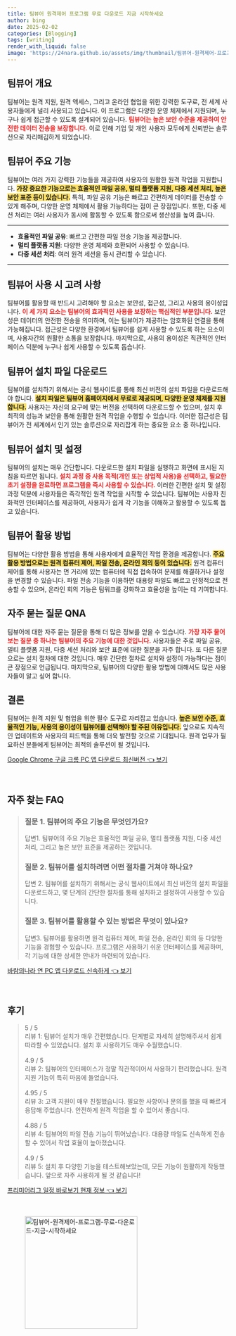 ```yaml
---
title: 팀뷰어 원격제어 프로그램 무료 다운로드 지금 시작하세요
author: bing
date: 2025-02-02
categories: [Blogging]
tags: [writing]
render_with_liquid: false
image: 'https://24nara.github.io/assets/img/thumbnail/팀뷰어-원격제어-프로그램-무료-다운로드-지금-시작하세요.webp'
---
```



<h2 id='팀뷰어 개요'>팀뷰어 개요</h2>

<p>팀뷰어는 원격 지원, 원격 액세스, 그리고 온라인 협업을 위한 강력한 도구로, 전 세계 사용자들에게 널리 사용되고 있습니다. 이 프로그램은 다양한 운영 체제에서 지원되며, 누구나 쉽게 접근할 수 있도록 설계되어 있습니다. <b><span style="color: #ee2323;">팀뷰어는 높은 보안 수준을 제공하여 안전한 데이터 전송을 보장합니다.</span></b> 이로 인해 기업 및 개인 사용자 모두에게 신뢰받는 솔루션으로 자리매김하게 되었습니다.</p>

<h2 id='팀뷰어 기능'>팀뷰어 주요 기능</h2>

<p>팀뷰어는 여러 가지 강력한 기능들을 제공하여 사용자의 원활한 원격 작업을 지원합니다. <b><span style="background-color: #ffe066;">가장 중요한 기능으로는 효율적인 파일 공유, 멀티 플랫폼 지원, 다중 세션 처리, 높은 보안 표준 등이 있습니다.</span></b> 특히, 파일 공유 기능은 빠르고 간편하게 데이터를 전송할 수 있게 해주며, 다양한 운영 체제에서 활용 가능하다는 점이 큰 장점입니다. 또한, 다중 세션 처리는 여러 사용자가 동시에 활동할 수 있도록 함으로써 생산성을 높여 줍니다.</p>

<hr />

<ul>
    <li><b>효율적인 파일 공유</b>: 빠르고 간편한 파일 전송 기능을 제공합니다.</li>
    <li><b>멀티 플랫폼 지원</b>: 다양한 운영 체제와 호환되어 사용할 수 있습니다.</li>
    <li><b>다중 세션 처리</b>: 여러 원격 세션을 동시 관리할 수 있습니다.</li>
</ul>

<hr />

<h2 id='팀뷰어 사용 시 고려 사항'>팀뷰어 사용 시 고려 사항</h2>

<p>팀뷰어를 활용할 때 반드시 고려해야 할 요소는 보안성, 접근성, 그리고 사용의 용이성입니다. <b><span style="color: #ee2323;">이 세 가지 요소는 팀뷰어의 효과적인 사용을 보장하는 핵심적인 부분입니다.</span></b> 보안성은 데이터의 안전한 전송을 의미하며, 이는 팀뷰어가 제공하는 암호화된 연결을 통해 가능해집니다. 접근성은 다양한 환경에서 팀뷰어를 쉽게 사용할 수 있도록 하는 요소이며, 사용자간의 원활한 소통을 보장합니다. 마지막으로, 사용의 용이성은 직관적인 인터페이스 덕분에 누구나 쉽게 사용할 수 있도록 돕습니다.</p>

<h2 id='팀뷰어 설치 파일 다운로드'>팀뷰어 설치 파일 다운로드</h2>

<p>팀뷰어를 설치하기 위해서는 공식 웹사이트를 통해 최신 버전의 설치 파일을 다운로드해야 합니다. <b><span style="background-color: #ffe066;">설치 파일은 팀뷰어 홈페이지에서 무료로 제공되며, 다양한 운영 체제를 지원합니다.</span></b> 사용자는 자신의 요구에 맞는 버전을 선택하여 다운로드할 수 있으며, 설치 후 최적의 성능과 보안을 통해 원활한 원격 작업을 수행할 수 있습니다. 이러한 접근성은 팀뷰어가 전 세계에서 인기 있는 솔루션으로 자리잡게 하는 중요한 요소 중 하나입니다.</p>

<h2 id='팀뷰어 설치 및 설정'>팀뷰어 설치 및 설정</h2>

<p>팀뷰어의 설치는 매우 간단합니다. 다운로드한 설치 파일을 실행하고 화면에 표시된 지침을 따르면 됩니다. <b><span style="color: #ee2323;">설치 과정 중 사용 목적(개인 또는 상업적 사용)을 선택하고, 필요한 초기 설정을 완료하면 프로그램을 즉시 사용할 수 있습니다.</span></b> 이러한 간편한 설치 및 설정 과정 덕분에 사용자들은 즉각적인 원격 작업을 시작할 수 있습니다. 팀뷰어는 사용자 친화적인 인터페이스를 제공하여, 사용자가 쉽게 각 기능을 이해하고 활용할 수 있도록 돕고 있습니다.</p>

<h2 id='팀뷰어 활용 방법'>팀뷰어 활용 방법</h2>

<p>팀뷰어는 다양한 활용 방법을 통해 사용자에게 효율적인 작업 환경을 제공합니다. <b><span style="background-color: #ffe066;">주요 활용 방법으로는 원격 컴퓨터 제어, 파일 전송, 온라인 회의 등이 있습니다.</span></b> 원격 컴퓨터 제어를 통해 사용자는 먼 거리에 있는 컴퓨터에 직접 접속하여 문제를 해결하거나 설정을 변경할 수 있습니다. 파일 전송 기능을 이용하면 대용량 파일도 빠르고 안정적으로 전송할 수 있으며, 온라인 회의 기능은 팀워크를 강화하고 효율성을 높이는 데 기여합니다.</p>

<h2 id='자주 묻는 질문 QNA'>자주 묻는 질문 QNA</h2>

<p>팀뷰어에 대한 자주 묻는 질문을 통해 더 많은 정보를 얻을 수 있습니다. <b><span style="color: #ee2323;">가장 자주 물어보는 질문 중 하나는 팀뷰어의 주요 기능에 대한 것입니다.</span></b> 사용자들은 주로 파일 공유, 멀티 플랫폼 지원, 다중 세션 처리와 보안 표준에 대한 질문을 자주 합니다. 또 다른 질문으로는 설치 절차에 대한 것입니다. 매우 간단한 절차로 설치와 설정이 가능하다는 점이 큰 장점으로 언급됩니다. 마지막으로, 팀뷰어의 다양한 활용 방법에 대해서도 많은 사용자들이 알고 싶어 합니다.</p>

<h2 id='결론'>결론</h2>

<p>팀뷰어는 원격 지원 및 협업을 위한 필수 도구로 자리잡고 있습니다. <b><span style="background-color: #ffe066;">높은 보안 수준, 효율적인 기능, 사용의 용이성이 팀뷰어를 선택해야 할 주된 이유입니다.</span></b> 앞으로도 지속적인 업데이트와 사용자의 피드백을 통해 더욱 발전할 것으로 기대됩니다. 원격 업무가 필요하신 분들에게 팀뷰어는 최적의 솔루션이 될 것입니다.</p>


<p><a class="click-button" title="Google Chrome 구글 크롬 PC 앱 다운로드 최신버전" href="https://24nara.github.io/posts/Google-Chrome-%EA%B5%AC%EA%B8%80-%ED%81%AC%EB%A1%AC-PC-%EC%95%B1-%EB%8B%A4%EC%9A%B4%EB%A1%9C%EB%93%9C-%EC%B5%9C%EC%8B%A0%EB%B2%84%EC%A0%84/" rel="dofollow">Google Chrome 구글 크롬 PC 앱 다운로드 최신버전 👈 보기</a></p><br>
<h2 id='자주_찾는_FAQ'>자주 찾는 FAQ</h2>
<div itemscope="" itemtype="https://schema.org/FAQPage">
<blockquote>
<div itemscope="" itemprop="mainEntity" itemtype="https://schema.org/Question">
<h3 itemprop="name">질문 1. 팀뷰어의 주요 기능은 무엇인가요?</h3>
<div itemscope="" itemprop="acceptedAnswer" itemtype="https://schema.org/Answer">
<span itemprop="text">
<p>답변1. 팀뷰어의 주요 기능은 효율적인 파일 공유, 멀티 플랫폼 지원, 다중 세션 처리, 그리고 높은 보안 표준을 제공하는 것입니다.</p>
</span>
</div>
</div>
<div itemscope="" itemprop="mainEntity" itemtype="https://schema.org/Question">
<h3 itemprop="name">질문 2. 팀뷰어를 설치하려면 어떤 절차를 거쳐야 하나요?</h3>
<div itemscope="" itemprop="acceptedAnswer" itemtype="https://schema.org/Answer">
<span itemprop="text">
<p>답변 2. 팀뷰어를 설치하기 위해서는 공식 웹사이트에서 최신 버전의 설치 파일을 다운로드하고, 몇 단계의 간단한 절차를 통해 설치하고 설정하여 사용할 수 있습니다.</p>
</span>
</div>
</div>
<div itemscope="" itemprop="mainEntity" itemtype="https://schema.org/Question">
<h3 itemprop="name">질문 3. 팀뷰어를 활용할 수 있는 방법은 무엇이 있나요?</h3>
<div itemscope="" itemprop="acceptedAnswer" itemtype="https://schema.org/Answer">
<span itemprop="text">
<p>답변3. 팀뷰어를 활용하면 원격 컴퓨터 제어, 파일 전송, 온라인 회의 등 다양한 기능을 경험할 수 있습니다. 프로그램은 사용하기 쉬운 인터페이스를 제공하며, 각 기능에 대한 상세한 안내가 마련되어 있습니다.</p>
</span>
</div>
</div>
</blockquote>
</div>
<p><a class="click-button" title="바람의나라 연 PC 앱 다운로드 신속하게" href="https://24nara.github.io/posts/%EB%B0%94%EB%9E%8C%EC%9D%98%EB%82%98%EB%9D%BC-%EC%97%B0-PC-%EC%95%B1-%EB%8B%A4%EC%9A%B4%EB%A1%9C%EB%93%9C-%EC%8B%A0%EC%86%8D%ED%95%98%EA%B2%8C/" rel="dofollow">바람의나라 연 PC 앱 다운로드 신속하게 👈 보기</a></p><br>
<h2 id='후기'>후기</h2>
<div itemscope itemtype="https://schema.org/Product">
  <blockquote>
  <div itemprop="review" itemscope itemtype="https://schema.org/Review">
      <div itemprop="reviewRating" itemscope itemtype="https://schema.org/Rating"> <span itemprop="ratingValue">5</span> / <span itemprop="bestRating">5</span> </div>
      <span itemprop="reviewBody">리뷰 1: 팀뷰어 설치가 매우 간편했습니다. 단계별로 자세히 설명해주셔서 쉽게 따라할 수 있었습니다. 설치 후 사용하기도 매우 수월했습니다.</span>
  </div>
  <br>
  <div itemprop="review" itemscope itemtype="https://schema.org/Review">
      <div itemprop="reviewRating" itemscope itemtype="https://schema.org/Rating"> <span itemprop="ratingValue">4.9</span> / <span itemprop="bestRating">5</span> </div>
      <span itemprop="reviewBody">리뷰 2: 팀뷰어의 인터페이스가 정말 직관적이어서 사용하기 편리했습니다. 원격지원 기능이 특히 마음에 들었습니다.</span>
  </div>
  <br>
  <div itemprop="review" itemscope itemtype="https://schema.org/Review">
      <div itemprop="reviewRating" itemscope itemtype="https://schema.org/Rating"> <span itemprop="ratingValue">4.95</span> / <span itemprop="bestRating">5</span> </div>
      <span itemprop="reviewBody">리뷰 3: 고객 지원이 매우 친절했습니다. 필요한 사항이나 문의를 했을 때 빠르게 응답해 주었습니다. 안전하게 원격 작업을 할 수 있어서 좋습니다.</span>
  </div>
  <br>
  <div itemprop="review" itemscope itemtype="https://schema.org/Review">
      <div itemprop="reviewRating" itemscope itemtype="https://schema.org/Rating"> <span itemprop="ratingValue">4.88</span> / <span itemprop="bestRating">5</span> </div>
      <span itemprop="reviewBody">리뷰 4: 팀뷰어의 파일 전송 기능이 뛰어났습니다. 대용량 파일도 신속하게 전송할 수 있어서 작업 효율이 높아졌습니다.</span>
  </div>
  <br>
  <div itemprop="review" itemscope itemtype="https://schema.org/Review">
      <div itemprop="reviewRating" itemscope itemtype="https://schema.org/Rating"> <span itemprop="ratingValue">4.9</span> / <span itemprop="bestRating">5</span> </div>
      <span itemprop="reviewBody">리뷰 5: 설치 후 다양한 기능을 테스트해보았는데, 모든 기능이 원활하게 작동했습니다. 앞으로 자주 사용하게 될 것 같습니다!</span>
  </div>
  </blockquote>
</div>
<p><a class="click-button" title="프리미어리그 일정 바로보기 현재 정보" href="https://24nara.github.io/posts/%ED%94%84%EB%A6%AC%EB%AF%B8%EC%96%B4%EB%A6%AC%EA%B7%B8-%EC%9D%BC%EC%A0%95-%EB%B0%94%EB%A1%9C%EB%B3%B4%EA%B8%B0-%ED%98%84%EC%9E%AC-%EC%A0%95%EB%B3%B4/" rel="dofollow">프리미어리그 일정 바로보기 현재 정보 👈 보기</a></p><br>
<figure class="image"><img src="https://24nara.github.io/assets/img/thumbnail/팀뷰어-원격제어-프로그램-무료-다운로드-지금-시작하세요.webp" alt="팀뷰어-원격제어-프로그램-무료-다운로드-지금-시작하세요" width="256" height="256"></figure>
